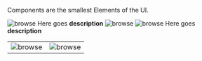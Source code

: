 [//]: # (title: Components)

Components are the smallest Elements of the UI.

<img src="gaze-path.png" alt="browse"/>

<media-gallery>
  <media title="Picture">
    <media-description>Here goes <b>description</b></media-description>
    <img src="gaze-path.png" alt="browse"/>
  </media>
  <media title="Video">
    <img src="gaze-path.png" alt="browse"/>
    <media-description>Here goes <b>description</b></media-description>
  </media>
</media-gallery>


<table>
  <tr>
    <td>
      <img src="gaze-path.png" alt="browse"/>
    </td>
    <td>
      <img src="gaze-path.png" alt="browse"/>
    </td>
  </tr>
</table>
